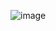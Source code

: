 ![image](https://user-images.githubusercontent.com/111434663/202849658-9a0f5c8e-f467-4474-a5d5-9d3e4c5b0e2d.png)
